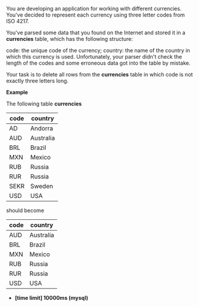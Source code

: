 You are developing an application for working with different currencies. You've decided to represent each currency using three letter codes from ISO 4217.

You've parsed some data that you found on the Internet and stored it in a __currencies__ table, which has the following structure:

code: the unique code of the currency;
country: the name of the country in which this currency is used.
Unfortunately, your parser didn't check the length of the codes and some erroneous data got into the table by mistake.

Your task is to delete all rows from the __currencies__ table in which code is not exactly three letters long.

__Example__

The following table __currencies__

|code|	country|
|---|---|
|AD|	Andorra|
|AUD|	Australia|
|BRL|	Brazil|
|MXN|	Mexico|
|RUB|	Russia|
|RUR|	Russia|
|SEKR|	Sweden|
|USD|	USA|

should become

|code|	country|
|---|---|
|AUD|	Australia|
|BRL|	Brazil|
|MXN|	Mexico|
|RUB|	Russia|
|RUR|	Russia|
|USD|	USA|

* __[time limit] 10000ms (mysql)__
